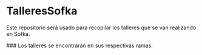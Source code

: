 # TalleresSofka
Este repositorio será usado para recopilar los talleres que se van realizando en Sofka.


### Los talleres se encontrarán en sus respectivas ramas.
